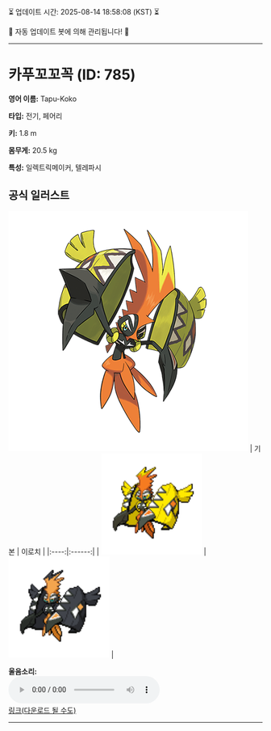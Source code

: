 
⏳ 업데이트 시간: 2025-08-14 18:58:08 (KST) ⏳

🤖 자동 업데이트 봇에 의해 관리됩니다! 🤖

---

# 카푸꼬꼬꼭 (ID: 785)
**영어 이름:** Tapu-Koko

**타입:** 전기, 페어리

**키:** 1.8 m

**몸무게:** 20.5 kg

**특성:** 일렉트릭메이커, 텔레파시

## 공식 일러스트
![](https://raw.githubusercontent.com/PokeAPI/sprites/master/sprites/pokemon/other/official-artwork/785.png)
| 기본 | 이로치 |
|:----:|:------:|
| <img src="https://raw.githubusercontent.com/PokeAPI/sprites/master/sprites/pokemon/785.png" width="200"> | <img src="https://raw.githubusercontent.com/PokeAPI/sprites/master/sprites/pokemon/shiny/785.png" width="200"> |

**울음소리:**<br><audio controls src="https://raw.githubusercontent.com/PokeAPI/cries/main/cries/pokemon/latest/785.ogg"></audio><br> [링크(다운로드 될 수도)](https://raw.githubusercontent.com/PokeAPI/cries/main/cries/pokemon/latest/785.ogg)


---

